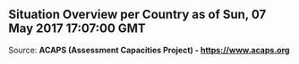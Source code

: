 ## Situation Overview per Country as of Sun, 07 May 2017 17:07:00 GMT

Source: **ACAPS (Assessment Capacities Project) - https://www.acaps.org**